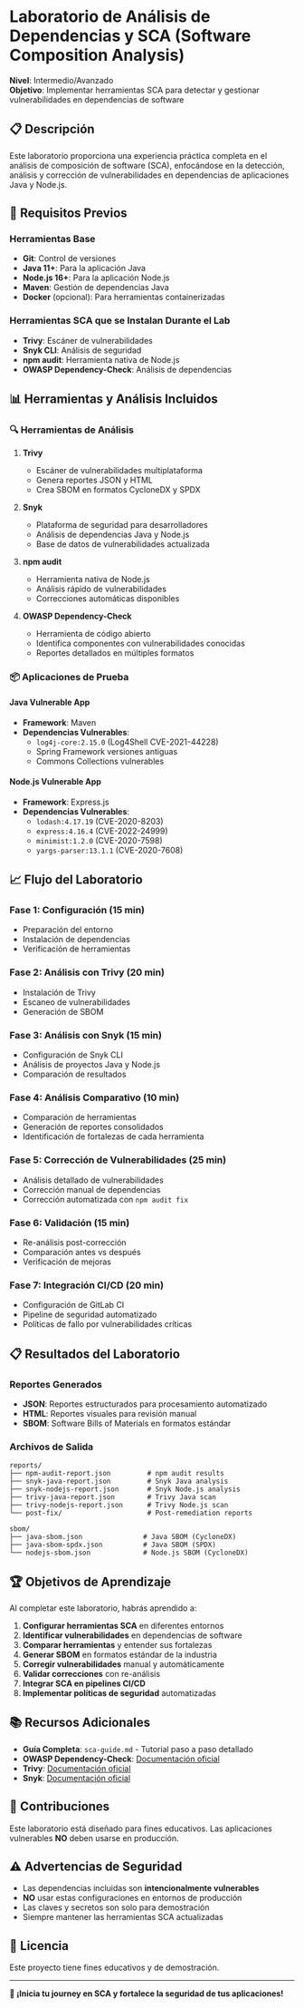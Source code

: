 # Laboratorio de Análisis de Dependencias y SCA (Software Composition Analysis)

**Nivel**: Intermedio/Avanzado  
**Objetivo**: Implementar herramientas SCA para detectar y gestionar vulnerabilidades en dependencias de software

## 📋 Descripción

Este laboratorio proporciona una experiencia práctica completa en el análisis de composición de software (SCA), enfocándose en la detección, análisis y corrección de vulnerabilidades en dependencias de aplicaciones Java y Node.js.

## 🔧 Requisitos Previos

### Herramientas Base

- **Git**: Control de versiones
- **Java 11+**: Para la aplicación Java
- **Node.js 16+**: Para la aplicación Node.js
- **Maven**: Gestión de dependencias Java
- **Docker** (opcional): Para herramientas containerizadas

### Herramientas SCA que se Instalan Durante el Lab

- **Trivy**: Escáner de vulnerabilidades
- **Snyk CLI**: Análisis de seguridad
- **npm audit**: Herramienta nativa de Node.js
- **OWASP Dependency-Check**: Análisis de dependencias

## 📊 Herramientas y Análisis Incluidos

### 🔍 Herramientas de Análisis

1. **Trivy**

   - Escáner de vulnerabilidades multiplataforma
   - Genera reportes JSON y HTML
   - Crea SBOM en formatos CycloneDX y SPDX

2. **Snyk**

   - Plataforma de seguridad para desarrolladores
   - Análisis de dependencias Java y Node.js
   - Base de datos de vulnerabilidades actualizada

3. **npm audit**

   - Herramienta nativa de Node.js
   - Análisis rápido de vulnerabilidades
   - Correcciones automáticas disponibles

4. **OWASP Dependency-Check**
   - Herramienta de código abierto
   - Identifica componentes con vulnerabilidades conocidas
   - Reportes detallados en múltiples formatos

### 📦 Aplicaciones de Prueba

#### Java Vulnerable App

- **Framework**: Maven
- **Dependencias Vulnerables**:
  - `log4j-core:2.15.0` (Log4Shell CVE-2021-44228)
  - Spring Framework versiones antiguas
  - Commons Collections vulnerables

#### Node.js Vulnerable App

- **Framework**: Express.js
- **Dependencias Vulnerables**:
  - `lodash:4.17.19` (CVE-2020-8203)
  - `express:4.16.4` (CVE-2022-24999)
  - `minimist:1.2.0` (CVE-2020-7598)
  - `yargs-parser:13.1.1` (CVE-2020-7608)

## 📈 Flujo del Laboratorio

### Fase 1: Configuración (15 min)

- Preparación del entorno
- Instalación de dependencias
- Verificación de herramientas

### Fase 2: Análisis con Trivy (20 min)

- Instalación de Trivy
- Escaneo de vulnerabilidades
- Generación de SBOM

### Fase 3: Análisis con Snyk (15 min)

- Configuración de Snyk CLI
- Análisis de proyectos Java y Node.js
- Comparación de resultados

### Fase 4: Análisis Comparativo (10 min)

- Comparación de herramientas
- Generación de reportes consolidados
- Identificación de fortalezas de cada herramienta

### Fase 5: Corrección de Vulnerabilidades (25 min)

- Análisis detallado de vulnerabilidades
- Corrección manual de dependencias
- Corrección automatizada con `npm audit fix`

### Fase 6: Validación (15 min)

- Re-análisis post-corrección
- Comparación antes vs después
- Verificación de mejoras

### Fase 7: Integración CI/CD (20 min)

- Configuración de GitLab CI
- Pipeline de seguridad automatizado
- Políticas de fallo por vulnerabilidades críticas

## 📋 Resultados del Laboratorio

### Reportes Generados

- **JSON**: Reportes estructurados para procesamiento automatizado
- **HTML**: Reportes visuales para revisión manual
- **SBOM**: Software Bills of Materials en formatos estándar

### Archivos de Salida

```
reports/
├── npm-audit-report.json         # npm audit results
├── snyk-java-report.json         # Snyk Java analysis
├── snyk-nodejs-report.json       # Snyk Node.js analysis
├── trivy-java-report.json        # Trivy Java scan
├── trivy-nodejs-report.json      # Trivy Node.js scan
└── post-fix/                     # Post-remediation reports

sbom/
├── java-sbom.json               # Java SBOM (CycloneDX)
├── java-sbom-spdx.json          # Java SBOM (SPDX)
└── nodejs-sbom.json             # Node.js SBOM (CycloneDX)
```

## 🏆 Objetivos de Aprendizaje

Al completar este laboratorio, habrás aprendido a:

1. **Configurar herramientas SCA** en diferentes entornos
2. **Identificar vulnerabilidades** en dependencias de software
3. **Comparar herramientas** y entender sus fortalezas
4. **Generar SBOM** en formatos estándar de la industria
5. **Corregir vulnerabilidades** manual y automáticamente
6. **Validar correcciones** con re-análisis
7. **Integrar SCA en pipelines CI/CD**
8. **Implementar políticas de seguridad** automatizadas

## 📚 Recursos Adicionales

- **Guía Completa**: `sca-guide.md` - Tutorial paso a paso detallado
- **OWASP Dependency-Check**: [Documentación oficial](https://owasp.org/www-project-dependency-check/)
- **Trivy**: [Documentación oficial](https://trivy.dev/)
- **Snyk**: [Documentación oficial](https://docs.snyk.io/)

## 🤝 Contribuciones

Este laboratorio está diseñado para fines educativos. Las aplicaciones vulnerables **NO** deben usarse en producción.

## ⚠️ Advertencias de Seguridad

- Las dependencias incluidas son **intencionalmente vulnerables**
- **NO** usar estas configuraciones en entornos de producción
- Las claves y secretos son solo para demostración
- Siempre mantener las herramientas SCA actualizadas

## 📄 Licencia

Este proyecto tiene fines educativos y de demostración.

---

**🎯 ¡Inicia tu journey en SCA y fortalece la seguridad de tus aplicaciones!**
